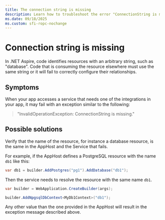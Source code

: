 ```yaml
---
title: The connection string is missing
description: Learn how to troubleshoot the error "ConnectionString is missing" during execution of your app.
ms.date: 09/18/2025
ms.custom: sfi-ropc-nochange
---
```


# Connection string is missing

In .NET Aspire, code identifies resources with an arbitrary string, such as "database". Code that is consuming the resource elsewhere must use the same string or it will fail to correctly configure their relationships.

## Symptoms

When your app accesses a service that needs one of the integrations in your app, it may fail with an exception similar to the following:

> "InvalidOperationException: ConnectionString is missing."

## Possible solutions

Verify that the name of the resource, for instance a database resource, is the same in the AppHost and the Service that fails.

For example, if the AppHost defines a PostgreSQL resource with the name `db1` like this:

```csharp
var db1 = builder.AddPostgres("pg1").AddDatabase("db1");
```

Then the service needs to resolve the resource with the same name `db1`.

```csharp
var builder = WebApplication.CreateBuilder(args);

builder.AddNpgsqlDbContext<MyDb1Context>("db1");
```

Any other value than the one provided in the AppHost will result in the exception message described above.
